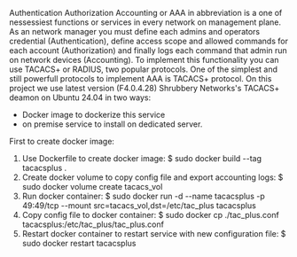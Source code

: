 Authentication Authorization Accounting or AAA in abbreviation is a one of nessessiest functions or services in every network on management plane.
As an network manager you must define each admins and operators credential (Authentication), define access scope and allowed commands for each account (Authorization) and finally logs each command that admin run on network devices (Accounting).
To implement this functionality you can use TACACS+ or RADIUS, two popular protocols.
One of the simplest and still powerfull protocols to implement AAA is TACACS+ protocol.
On this project we use latest version (F4.0.4.28) Shrubbery Networks's TACACS+ deamon on Ubuntu 24.04 in two ways:
- Docker image to dockerize this service
- on premise service to install on dedicated server.

First to create docker image:
1) Use Dockerfile to create docker image: 
  $ sudo docker build --tag tacacsplus .
3) Create docker volume to copy config file and export accounting logs: 
   $ sudo docker volume create tacacs_vol
4) Run docker container: 
   $ sudo docker run -d --name tacacsplus -p 49:49/tcp --mount src=tacacs_vol,dst=/etc/tac_plus tacacsplus
5) Copy config file to docker container: 
   $ sudo docker cp ./tac_plus.conf tacacsplus:/etc/tac_plus/tac_plus.conf
6) Restart docker container to restart service with new configuration file: 
   $ sudo docker restart tacacsplus
